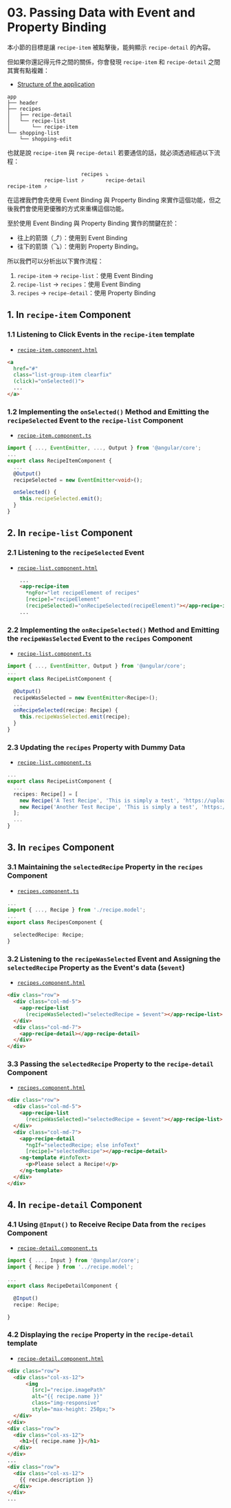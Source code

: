 # 03. Passing Data with Event and Property Binding

本小節的目標是讓 `recipe-item` 被點擊後，能夠顯示 `recipe-detail` 的內容。

但如果你還記得元件之間的關係，你會發現 `recipe-item` 和 `recipe-detail` 之間其實有點複雜：

- [Structure of the application](../ch03-course-project-(the-basics)/03-creating-the-components.md)

```
app
├── header
├── recipes
│   ├── recipe-detail
│   └── recipe-list
│       └── recipe-item
└── shopping-list
    └── shopping-edit
```

也就是說 `recipe-item` 與 `recipe-detail` 若要通信的話，就必須透過經過以下流程：

```
                        recipes ⤵
            recipe-list ⤴       recipe-detail
recipe-item ⤴
```

在這裡我們會先使用 Event Binding 與 Property Binding 來實作這個功能，但之後我們會使用更優雅的方式來重構這個功能。

至於使用 Event Binding 與 Property Binding 實作的關鍵在於：

- 往上的箭頭（⤴）：使用到 Event Binding
- 往下的箭頭（⤵）：使用到 Property Binding。

所以我們可以分析出以下實作流程：

1. `recipe-item` -> `recipe-list`：使用 Event Binding
2. `recipe-list` -> `recipes`：使用 Event Binding
3. `recipes` -> `recipe-detail`：使用 Property Binding

## 1. In `recipe-item` Component

### 1.1 Listening to Click Events in the `recipe-item` template

- [`recipe-item.component.html`](../../course-project-1/src/app/recipes/recipe-list/recipe-item/recipe-item.component.html)

```html
<a
  href="#"
  class="list-group-item clearfix"
  (click)="onSelected()">
  ...
</a>
```

### 1.2 Implementing the `onSelected()` Method and Emitting the `recipeSelected` Event to the `recipe-list` Component

- [`recipe-item.component.ts`](../../course-project-1/src/app/recipes/recipe-list/recipe-item/recipe-item.component.ts)

```ts
import { ..., EventEmitter, ..., Output } from '@angular/core';
...
export class RecipeItemComponent {
  ...
  @Output()
  recipeSelected = new EventEmitter<void>();

  onSelected() {
    this.recipeSelected.emit();
  }
}
```

## 2. In `recipe-list` Component

### 2.1 Listening to the `recipeSelected` Event

- [`recipe-list.component.html`](../../course-project-1/src/app/recipes/recipe-list/recipe-list.component.html)

```html
    ...
    <app-recipe-item
      *ngFor="let recipeElement of recipes"
      [recipe]="recipeElement"
      (recipeSelected)="onRecipeSelected(recipeElement)"></app-recipe-item>
    ...
```

### 2.2 Implementing the `onRecipeSelected()` Method and Emitting the `recipeWasSelected` Event to the `recipes` Component

- [`recipe-list.component.ts`](../../course-project-1/src/app/recipes/recipe-list/recipe-list.component.ts)

```ts
import { ..., EventEmitter, Output } from '@angular/core';
...
export class RecipeListComponent {

  @Output()
  recipeWasSelected = new EventEmitter<Recipe>();
  ...
  onRecipeSelected(recipe: Recipe) {
    this.recipeWasSelected.emit(recipe);
  }
}
```

### 2.3 Updating the `recipes` Property with Dummy Data

- [`recipe-list.component.ts`](../../course-project-1/src/app/recipes/recipe-list/recipe-list.component.ts)

```ts
...
export class RecipeListComponent {
  ...
  recipes: Recipe[] = [
    new Recipe('A Test Recipe', 'This is simply a test', 'https://upload.wikimedia.org/wikipedia/commons/1/15/Recipe_logo.jpeg'),
    new Recipe('Another Test Recipe', 'This is simply a test', 'https://upload.wikimedia.org/wikipedia/commons/1/15/Recipe_logo.jpeg')
  ];
  ...
}
```

## 3. In `recipes` Component

### 3.1 Maintaining the `selectedRecipe` Property in the `recipes` Component

- [`recipes.component.ts`](../../course-project-1/src/app/recipes/recipes.component.ts)

```ts
...
import { ..., Recipe } from './recipe.model';
...
export class RecipesComponent {

  selectedRecipe: Recipe;
}
```

### 3.2 Listening to the `recipeWasSelected` Event and Assigning the `selectedRecipe` Property as the Event's data (`$event`)

- [`recipes.component.html`](../../course-project-1/src/app/recipes/recipes.component.html)

```html
<div class="row">
  <div class="col-md-5">
    <app-recipe-list
      (recipeWasSelected)="selectedRecipe = $event"></app-recipe-list>
  </div>
  <div class="col-md-7">
    <app-recipe-detail></app-recipe-detail>
  </div>
</div>
```

### 3.3 Passing the `selectedRecipe` Property to the `recipe-detail` Component

- [`recipes.component.html`](../../course-project-1/src/app/recipes/recipes.component.html)

```html
<div class="row">
  <div class="col-md-5">
    <app-recipe-list
      (recipeWasSelected)="selectedRecipe = $event"></app-recipe-list>
  </div>
  <div class="col-md-7">
    <app-recipe-detail
      *ngIf="selectedRecipe; else infoText"
      [recipe]="selectedRecipe"></app-recipe-detail>
    <ng-template #infoText>
      <p>Please select a Recipe!</p>
    </ng-template>
  </div>
</div>
```

## 4. In `recipe-detail` Component

### 4.1 Using `@Input()` to Receive Recipe Data from the `recipes` Component

- [`recipe-detail.component.ts`](../../course-project-1/src/app/recipes/recipe-detail/recipe-detail.component.ts)

```ts
import { ..., Input } from '@angular/core';
import { Recipe } from '../recipe.model';

...
export class RecipeDetailComponent {

  @Input()
  recipe: Recipe;

}
```

### 4.2 Displaying the `recipe` Property in the `recipe-detail` template

- [`recipe-detail.component.html`](../../course-project-1/src/app/recipes/recipe-detail/recipe-detail.component.html)

```html
<div class="row">
  <div class="col-xs-12">
      <img
        [src]="recipe.imagePath"
        alt="{{ recipe.name }}"
        class="img-responsive"
        style="max-height: 250px;">
  </div>
</div>
<div class="row">
  <div class="col-xs-12">
    <h1>{{ recipe.name }}</h1>
  </div>
</div>
...
<div class="row">
  <div class="col-xs-12">
    {{ recipe.description }}
  </div>
</div>
...
```